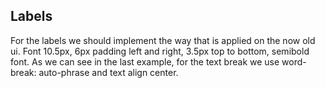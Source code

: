 ## **Labels**

For the labels we should implement the way that is applied on the now old ui.
Font 10.5px, 6px padding left and right, 3.5px top to bottom, semibold font.
As we can see in the last example, for the text break we use word-break: auto-phrase and text align center.

